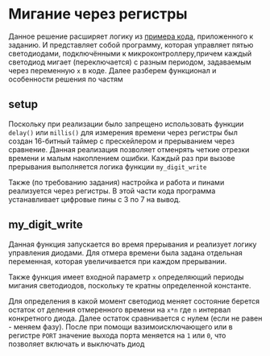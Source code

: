 # Мигание через регистры
Данное решение расширяет логику из [примера кода](https://bki.matecdn.ru/-/8c4300ea-226c-423b-8905-977050cda7e3/blink.ipynb), приложенного к заданию. 
И представляет собой программу, которая управляет пятью светодиодами, подключёнными к микроконтроллеру,причем
каждый светодиод мигает (переключается) с разным периодом, задаваемым через переменную `x` в коде.
Далее разберем функционал и особенности решения по частям

## setup 
Поскольку при реализации было запрещено использовать функции `delay()` или `millis()` для измерения времени через регистры был создан 
16-битный таймер с прескейлером и прерыванием через сравнение. Данная реализация позволяет отменрять четкие отрезки времени и малым накоплением ошибки.
Каждый раз при вызове прерывания выполняется логика функции `my_digit_write`

Также (по требованию задания) настройка и работа и пинами реализуется через регистры. В этой части кода программа устанавливает цифровые пины с 3
по 7 на вывод.

## my_digit_write
Данная функция запускается во время прерывания и реализует логику управления диодами. Для отмера времени была задана отдельная переменная,
которая увеличивается при каждом прерывании. 

Также функция имеет входной параметр `x` определяющий периоды мигания светодиодов, поскольку те кратны определенной константе.

Для определения в какой момент светодиод меняет состояние берется остаток от деления отмеренного времени на `x*n`
где `n` интервал конкретного диода. Далее остаток сравнивается с нулем (если не равен - меняем фазу).
После при помощи вазимоисключающего или в регистре `PORT` значение выхода порта меняется на 
`1` или `0`, что позволяет включать и выключать диод

